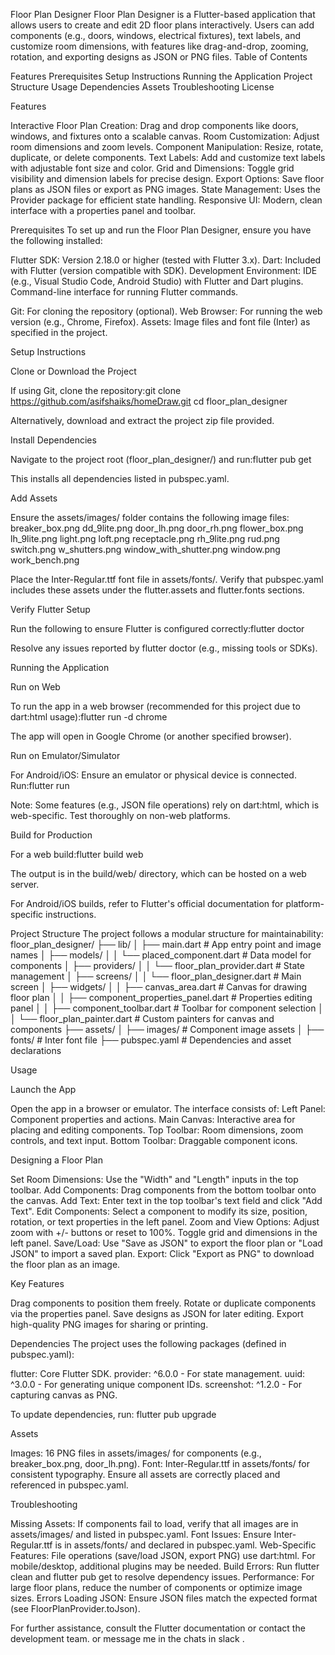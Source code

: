 Floor Plan Designer
Floor Plan Designer is a Flutter-based application that allows users to create and edit 2D floor plans interactively. Users can add components (e.g., doors, windows, electrical fixtures), text labels, and customize room dimensions, with features like drag-and-drop, zooming, rotation, and exporting designs as JSON or PNG files.
Table of Contents

Features
Prerequisites
Setup Instructions
Running the Application
Project Structure
Usage
Dependencies
Assets
Troubleshooting
License

Features

Interactive Floor Plan Creation: Drag and drop components like doors, windows, and fixtures onto a scalable canvas.
Room Customization: Adjust room dimensions and zoom levels.
Component Manipulation: Resize, rotate, duplicate, or delete components.
Text Labels: Add and customize text labels with adjustable font size and color.
Grid and Dimensions: Toggle grid visibility and dimension labels for precise design.
Export Options: Save floor plans as JSON files or export as PNG images.
State Management: Uses the Provider package for efficient state handling.
Responsive UI: Modern, clean interface with a properties panel and toolbar.

Prerequisites
To set up and run the Floor Plan Designer, ensure you have the following installed:

Flutter SDK: Version 2.18.0 or higher (tested with Flutter 3.x).
Dart: Included with Flutter (version compatible with SDK).
Development Environment: 
IDE (e.g., Visual Studio Code, Android Studio) with Flutter and Dart plugins.
Command-line interface for running Flutter commands.


Git: For cloning the repository (optional).
Web Browser: For running the web version (e.g., Chrome, Firefox).
Assets: Image files and font file (Inter) as specified in the project.

Setup Instructions

Clone or Download the Project

If using Git, clone the repository:git clone <https://github.com/asifshaiks/homeDraw.git>
cd floor_plan_designer


Alternatively, download and extract the project zip file provided.


Install Dependencies

Navigate to the project root (floor_plan_designer/) and run:flutter pub get


This installs all dependencies listed in pubspec.yaml.


Add Assets

Ensure the assets/images/ folder contains the following image files:
breaker_box.png
dd_9lite.png
door_lh.png
door_rh.png
flower_box.png
lh_9lite.png
light.png
loft.png
receptacle.png
rh_9lite.png
rud.png
switch.png
w_shutters.png
window_with_shutter.png
window.png
work_bench.png


Place the Inter-Regular.ttf font file in assets/fonts/.
Verify that pubspec.yaml includes these assets under the flutter.assets and flutter.fonts sections.


Verify Flutter Setup

Run the following to ensure Flutter is configured correctly:flutter doctor


Resolve any issues reported by flutter doctor (e.g., missing tools or SDKs).



Running the Application

Run on Web

To run the app in a web browser (recommended for this project due to dart:html usage):flutter run -d chrome


The app will open in Google Chrome (or another specified browser).


Run on Emulator/Simulator

For Android/iOS:
Ensure an emulator or physical device is connected.
Run:flutter run


Note: Some features (e.g., JSON file operations) rely on dart:html, which is web-specific. Test thoroughly on non-web platforms.




Build for Production

For a web build:flutter build web


The output is in the build/web/ directory, which can be hosted on a web server.


For Android/iOS builds, refer to Flutter's official documentation for platform-specific instructions.



Project Structure
The project follows a modular structure for maintainability:
floor_plan_designer/
├── lib/
│   ├── main.dart                   # App entry point and image names
│   ├── models/
│   │   └── placed_component.dart   # Data model for components
│   ├── providers/
│   │   └── floor_plan_provider.dart # State management
│   ├── screens/
│   │   └── floor_plan_designer.dart # Main screen
│   ├── widgets/
│   │   ├── canvas_area.dart         # Canvas for drawing floor plan
│   │   ├── component_properties_panel.dart # Properties editing panel
│   │   ├── component_toolbar.dart   # Toolbar for component selection
│   │   └── floor_plan_painter.dart  # Custom painters for canvas and components
├── assets/
│   ├── images/                     # Component image assets
│   ├── fonts/                      # Inter font file
├── pubspec.yaml                    # Dependencies and asset declarations

Usage

Launch the App

Open the app in a browser or emulator.
The interface consists of:
Left Panel: Component properties and actions.
Main Canvas: Interactive area for placing and editing components.
Top Toolbar: Room dimensions, zoom controls, and text input.
Bottom Toolbar: Draggable component icons.




Designing a Floor Plan

Set Room Dimensions: Use the "Width" and "Length" inputs in the top toolbar.
Add Components: Drag components from the bottom toolbar onto the canvas.
Add Text: Enter text in the top toolbar's text field and click "Add Text".
Edit Components: Select a component to modify its size, position, rotation, or text properties in the left panel.
Zoom and View Options: Adjust zoom with +/- buttons or reset to 100%. Toggle grid and dimensions in the left panel.
Save/Load: Use "Save as JSON" to export the floor plan or "Load JSON" to import a saved plan.
Export: Click "Export as PNG" to download the floor plan as an image.


Key Features

Drag components to position them freely.
Rotate or duplicate components via the properties panel.
Save designs as JSON for later editing.
Export high-quality PNG images for sharing or printing.



Dependencies
The project uses the following packages (defined in pubspec.yaml):

flutter: Core Flutter SDK.
provider: ^6.0.0 - For state management.
uuid: ^3.0.0 - For generating unique component IDs.
screenshot: ^1.2.0 - For capturing canvas as PNG.

To update dependencies, run:
flutter pub upgrade

Assets

Images: 16 PNG files in assets/images/ for components (e.g., breaker_box.png, door_lh.png).
Font: Inter-Regular.ttf in assets/fonts/ for consistent typography.
Ensure all assets are correctly placed and referenced in pubspec.yaml.

Troubleshooting

Missing Assets: If components fail to load, verify that all images are in assets/images/ and listed in pubspec.yaml.
Font Issues: Ensure Inter-Regular.ttf is in assets/fonts/ and declared in pubspec.yaml.
Web-Specific Features: File operations (save/load JSON, export PNG) use dart:html. For mobile/desktop, additional plugins may be needed.
Build Errors: Run flutter clean and flutter pub get to resolve dependency issues.
Performance: For large floor plans, reduce the number of components or optimize image sizes.
Errors Loading JSON: Ensure JSON files match the expected format (see FloorPlanProvider.toJson).

For further assistance, consult the Flutter documentation or contact the development team.
or message me in the chats in slack .

